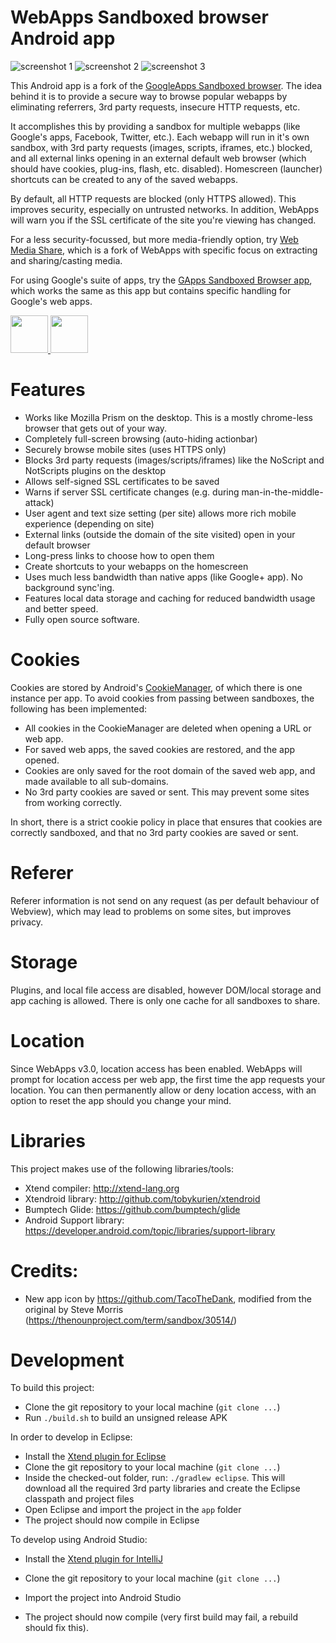 WebApps Sandboxed browser Android app
=====================================

![screenshot 1](images/webapps1.png) ![screenshot 2](images/webapps2.png) ![screenshot 3](images/webapps3.png)

This Android app is a fork of the [GoogleApps Sandboxed browser][gapps]. The idea behind it is to provide a secure way to browse popular webapps by eliminating referrers, 3rd party requests, insecure HTTP requests, etc.

It accomplishes this by providing a sandbox for multiple webapps (like Google's apps, Facebook, Twitter, etc.). Each webapp will run in it's own sandbox, with 3rd party requests (images, scripts, iframes, etc.) blocked, and all external links opening in an external default web browser (which should have cookies, plug-ins, flash, etc. disabled). Homescreen (launcher) shortcuts can be created to any of the saved webapps.

By default, all HTTP requests are blocked (only HTTPS allowed). This improves security, especially on untrusted networks. In addition, WebApps will warn you if the SSL certificate of the site you're viewing has changed.

For a less security-focussed, but more media-friendly option, try [Web Media Share][webmediashare], which is a fork of WebApps with specific focus on extracting and sharing/casting media.

For using Google's suite of apps, try the [GApps Sandboxed Browser app][gapps], which works the same as this app but contains specific handling for Google's web apps.

<a href="https://play.google.com/store/apps/details?id=com.tobykurien.webapps" target="_blank">
  <img src="https://play.google.com/intl/en_us/badges/images/generic/en-play-badge.png" height="60"/>
</a>
<a href="https://f-droid.org/en/packages/com.tobykurien.webapps/" target="_blank">
  <img src="https://f-droid.org/badge/get-it-on.png" height="60"/>
</a>

Features
========

- Works like Mozilla Prism on the desktop. This is a mostly chrome-less browser that gets out of your way.
- Completely full-screen browsing (auto-hiding actionbar)
- Securely browse mobile sites (uses HTTPS only)
- Blocks 3rd party requests (images/scripts/iframes) like the NoScript and NotScripts plugins on the desktop
- Allows self-signed SSL certificates to be saved
- Warns if server SSL certificate changes (e.g. during man-in-the-middle-attack)
- User agent and text size setting (per site) allows more rich mobile experience (depending on site)
- External links (outside the domain of the site visited) open in your default browser
- Long-press links to choose how to open them
- Create shortcuts to your webapps on the homescreen
- Uses much less bandwidth than native apps (like Google+ app). No background sync'ing.
- Features local data storage and caching for reduced bandwidth usage and better speed.
- Fully open source software.


Cookies
=======

Cookies are stored by Android's [CookieManager][], of which there is one instance per app. To avoid cookies from passing between sandboxes, the following has been implemented:

- All cookies in the CookieManager are deleted when opening a URL or web app.
- For saved web apps, the saved cookies are restored, and the app opened.
- Cookies are only saved for the root domain of the saved web app, and made available to all sub-domains.
- No 3rd party cookies are saved or sent. This may prevent some sites from working correctly.

In short, there is a strict cookie policy in place that ensures that cookies are correctly sandboxed, and that no 3rd party cookies are saved or sent.

Referer
=======

Referer information is not send on any request (as per default behaviour of Webview), which may lead to problems on some sites, but improves privacy.

Storage
=======

Plugins, and local file access are disabled, however DOM/local storage and app caching is allowed. There is only one cache for all sandboxes to share.

Location
========

Since WebApps v3.0, location access has been enabled. WebApps will prompt for location access per web app, the first time the app requests your location. You can then permanently allow or deny location access, with an option to reset the app should you change your mind.

Libraries
=========

This project makes use of the following libraries/tools:

- Xtend compiler: http://xtend-lang.org
- Xtendroid library: http://github.com/tobykurien/xtendroid
- Bumptech Glide: https://github.com/bumptech/glide
- Android Support library: https://developer.android.com/topic/libraries/support-library 

Credits:
========

- New app icon by https://github.com/TacoTheDank, modified from the original by Steve Morris (https://thenounproject.com/term/sandbox/30514/)


Development
===========

To build this project:

- Clone the git repository to your local machine (```git clone ...```)
- Run ```./build.sh``` to build an unsigned release APK

In order to develop in Eclipse:

- Install the [Xtend plugin for Eclipse][xtend_install]
- Clone the git repository to your local machine (```git clone ...```)
- Inside the checked-out folder, run: ```./gradlew eclipse```. This will download all the required 3rd party libraries and create the Eclipse classpath and project files
- Open Eclipse and import the project in the `app` folder
- The project should now compile in Eclipse

To develop using Android Studio:

- Install the [Xtend plugin for IntelliJ][xtend_install]
- Clone the git repository to your local machine (```git clone ...```)
- Import the project into Android Studio
- The project should now compile (very first build may fail, a rebuild should fix this).

   [webmediashare]: https://github.com/tobykurien/WebMediaShare
   [gapps]: https://github.com/tobykurien/GoogleNews
   [cookies]: https://developer.android.com/reference/android/webkit/WebSettings.html#setDatabasePath%28java.lang.String%29
   [sandbox_workaround]: https://github.com/tobykurien/WebApps/issues/3
   [xtend_install]: http://www.eclipse.org/xtend/download.html
   [CookieManager]: https://developer.android.com/reference/android/webkit/CookieManager.html
